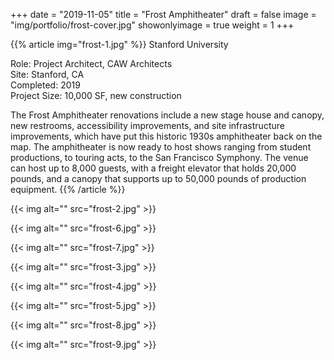 +++
date = "2019-11-05"
title = "Frost Amphitheater"
draft = false
image = "img/portfolio/frost-cover.jpg"
showonlyimage = true
weight = 1
+++

{{% article img="frost-1.jpg" %}}
Stanford University

Role: Project Architect, CAW Architects  
Site: Stanford, CA  
Completed: 2019  
Project Size: 10,000 SF, new construction  

The Frost Amphitheater renovations include a new stage house and canopy, new restrooms, accessibility improvements, and site infrastructure improvements, which have put this historic 1930s amphitheater back on the map.  The amphitheater is now ready to host shows ranging from student productions, to touring acts, to the San Francisco Symphony.  The venue can host up to 8,000 guests, with a freight elevator that holds 20,000 pounds, and a canopy that supports up to 50,000 pounds of production equipment.
{{% /article %}}

{{< img alt="" src="frost-2.jpg" >}}

{{< img alt="" src="frost-6.jpg" >}}

{{< img alt="" src="frost-7.jpg" >}}

{{< img alt="" src="frost-3.jpg" >}}

{{< img alt="" src="frost-4.jpg" >}}

{{< img alt="" src="frost-5.jpg" >}}

{{< img alt="" src="frost-8.jpg" >}}

{{< img alt="" src="frost-9.jpg" >}}
